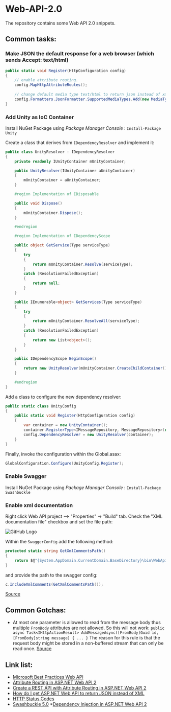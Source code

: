 # Web-API-2.0
The repository contains some Web API 2.0 snippets.

## Common tasks:
###  Make JSON the default response for a web browser (which sends Accept: text/html)
```csharp
public static void Register(HttpConfiguration config)
{
	// enable attribute routing.
	config.MapHttpAttributeRoutes();
	
	// change default media type text/html to return json instead of xml.
	config.Formatters.JsonFormatter.SupportedMediaTypes.Add(new MediaTypeHeaderValue("text/html"));
}
```
### Add Unity as IoC Container
Install NuGet Package using *Package Manager Console* :
```Install-Package Unity```

Create a class that derives from ```IDependencyResolver``` and implement it:
```csharp
public class UnityResolver : IDependencyResolver
{
	private readonly IUnityContainer mUnityContainer;

	public UnityResolver(IUnityContainer aUnityContainer)
	{
		mUnityContainer = aUnityContainer;
	}

	#region Implementation of IDisposable

	public void Dispose()
	{
		mUnityContainer.Dispose();
	}

	#endregion

	#region Implementation of IDependencyScope

	public object GetService(Type serviceType)
	{
		try
		{
			return mUnityContainer.Resolve(serviceType);
		}
		catch (ResolutionFailedException)
		{
			return null;
		}
	}

	public IEnumerable<object> GetServices(Type serviceType)
	{
		try
		{
			return mUnityContainer.ResolveAll(serviceType);
		}
		catch (ResolutionFailedException)
		{
			return new List<object>();
		}
	}

	public IDependencyScope BeginScope()
	{
		return new UnityResolver(mUnityContainer.CreateChildContainer());
	}

	#endregion
}
```
Add a class to configure the new dependency resolver:
```csharp
public static class UnityConfig
{
	public static void Register(HttpConfiguration config)
	{
		var container = new UnityContainer();
		container.RegisterType<IMessageRepository, MessageRepository>(new ContainerControlledLifetimeManager());
		config.DependencyResolver = new UnityResolver(container);
	}
}
```
Finally, invoke the configuration within the Global.asax:
```csharp
GlobalConfiguration.Configure(UnityConfig.Register);
```

### Enable Swagger
Install NuGet Package using *Package Manager Console* :
```Install-Package Swashbuckle```

### Enable xml documentation
 Right click Web API project —> "Properties" -> "Build" tab. Check the "XML documentation file" checkbox and set the file path:
 
![GitHub Logo](/Resources/xmldocumentation.png)

Within the ```SwaggerConfig``` add the following method:
```csharp
protected static string GetXmlCommentsPath()
{
    return $@"{System.AppDomain.CurrentDomain.BaseDirectory}\bin\WebApi.XML";
}
```
and provide the path to the swagger config:
```csharp
c.IncludeXmlComments(GetXmlCommentsPath());
```
[Source](http://bitoftech.net/2014/08/25/asp-net-web-api-documentation-using-swagger/)

## Common Gotchas:
* At most one parameter is allowed to read from the message body thus multiple ```FromBody``` attributes are not allowed. So this will not work:
```public async Task<IHttpActionResult> AddMessageAsync([FromBody]Guid id, [FromBody]string message) { ... }```
The reason for this rule is that the request body might be stored in a non-buffered stream that can only be read once. [Source](http://www.asp.net/web-api/overview/formats-and-model-binding/parameter-binding-in-aspnet-web-api)

## Link list:
* [Microsoft Best Practices Web API](https://azure.microsoft.com/en-us/documentation/articles/best-practices-api-implementation/)
* [Attribute Routing in ASP.NET Web API 2](http://www.asp.net/web-api/overview/web-api-routing-and-actions/attribute-routing-in-web-api-2)
* [Create a REST API with Attribute Routing in ASP.NET Web API 2](http://www.asp.net/web-api/overview/web-api-routing-and-actions/create-a-rest-api-with-attribute-routing)
* [How do I get ASP.NET Web API to return JSON instead of XML](http://stackoverflow.com/questions/9847564/how-do-i-get-asp-net-web-api-to-return-json-instead-of-xml-using-chrome)
* [HTTP Status Codes](https://www.w3.org/Protocols/rfc2616/rfc2616-sec10.html)
* [Swashbuckle 5.0](https://github.com/domaindrivendev/Swashbuckle)
 *[Dependency Injection in ASP.NET Web API 2](http://www.asp.net/web-api/overview/advanced/dependency-injection)
